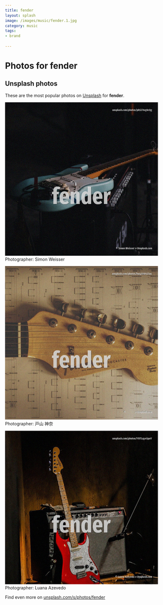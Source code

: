 ```yaml
---
title: fender
layout: splash
image: /images/music/fender.1.jpg
category: music
tags:
- brand

---
```

# Photos for fender
 
## Unsplash photos
These are the most popular photos on [Unsplash](https://unsplash.com) for **fender**.
 
![fender](/images/music/fender.1.jpg)
Photographer:  Simon Weisser
 
![fender](/images/music/fender.2.jpg)
Photographer:  戸山 神奈
 
![fender](/images/music/fender.3.jpg)
Photographer:  Luana Azevedo
 
Find even more on [unsplash.com/s/photos/fender](https://unsplash.com/s/photos/fender)
 
